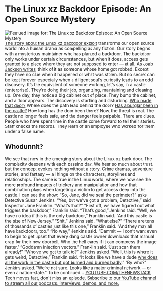 # The Linux xz Backdoor Episode: An Open Source Mystery
![Featued image for: The Linux xz Backdoor Episode: An Open Source Mystery](https://cdn.thenewstack.io/media/2024/04/73f8d27b-linux-xz-2-1024x576.jpg)
[The story about the Linux xz backdoor exploit](https://thenewstack.io/malicious-code-in-linux-xz-libraries-endangers-ssh/) transforms our open source world into a human drama as compelling as any fiction.
Our story begins with a mysterious maintainer who has planted a backdoor. The backdoor only works under certain circumstances, but when it does, access gets granted to a place where they are not supposed to enter — at all.
As
[Joab Jackson writes](https://thenewstack.io/linux-xz-backdoor-damage-could-be-greater-than-feared/), think of it as someone whose home got robbed. Except they have no clue when it happened or what was stolen.
But no secret can be kept forever, especially when a diligent soul’s curiosity leads to an odd discovery.
It’s the equivalent of someone working, let’s say, in a castle (enterprise). They’re doing their job, organizing, maintaining and cleaning up. One day, they notice a big cabinet out of place. They bump the cabinet, and a door appears.
The discovery is startling and disturbing.
[Who made that door?](https://www.wired.com/story/jia-tan-xz-backdoor/) Where does the path lead behind the door? [Has a burglar been in the castle?](https://thenewstack.io/why-the-castle-and-moat-approach-to-security-is-obsolete/) How long has the door been there?
Now, the threat is real. The castle no longer feels safe, and the danger feels palpable. There are clues. People who have spent time in the castle come forward to tell their stories. Staff checks the records. They learn of an employee who worked for them under a false name.
## Whodunnit?
We see that now in the emerging story about the Linux xz back door. The complexity deepens with each passing day.
We hear so much about
[trust](https://thenewstack.io/what-is-zero-trust-security/), but the concept evokes nothing without a story. Crime dramas, adventure stories, and fantasy — all hinge on the characters, storylines and relationships. The same is true in the Linux world, where we now see the more profound impacts of trickery and manipulation and how that combination plays when targeting a victim to get access deep into the castle.
I can see the show:
“So, Jane, did we seal the perimeter?” asks Detective Susan Jenkins.
“Yes, but we’ve got a problem, Detective,” said Inspector Jane Franklin.
“What’s that?”
“First off, we have figured out what triggers the backdoor,” Franklin said.
“That’s good,” Jenkins said.
“Well, we have no idea if this is the only backdoor,” Franklin said. “And this castle is the size of New Jersey.”
“Shit,” Jenkins said. “What else?”
“There are tens of thousands of castles just like this one,” Franklin said. “And they may all have backdoors, too.”
“No way,” Jenkins said. “Dammit — I don’t want even to begin to get upset that every dang castle owner downloads that manual crap for their new doorbell, Who the hell cares if it can compress the image faster.”
“Goddamn injection vectors,” Franklin said. “Just scan them already!”
“Who’ve we got to talk to?” Jenkins asked.
“Well, this is where it gets weird, Detective,” Franklin said. “It looks like we have a dude
[who does all the work in the castle but got burned and burned badly](https://thenewstack.io/open-source-needs-maintainers-but-how-can-they-get-paid/).”
“By who?” Jenkins asked.
“We’re not sure. Looks like a major criminal network — or even a nation-state.”
To be continued…
[
YOUTUBE.COM/THENEWSTACK
Tech moves fast, don't miss an episode. Subscribe to our YouTube
channel to stream all our podcasts, interviews, demos, and more.
](https://youtube.com/thenewstack?sub_confirmation=1)